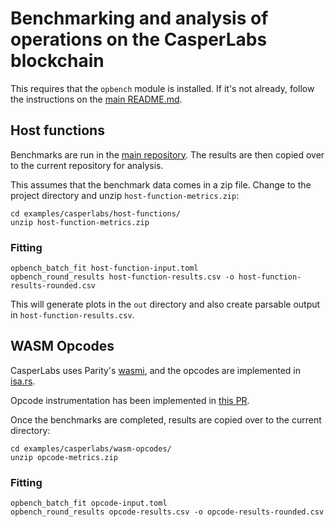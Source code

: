 # Benchmarking and analysis of operations on the CasperLabs blockchain

This requires that the `opbench` module is installed. If it's not already, follow the instructions on the [main README.md](../../README.md).


## Host functions

Benchmarks are run in the [main repository](https://github.com/CasperLabs/CasperLabs/tree/d07ba181503b03f80c4c4f37270dbc35b84b1e2c/execution-engine/engine-tests/src/profiling#host-function-metrics). The results are then copied over to the current repository for analysis.

This assumes that the benchmark data comes in a zip file. Change to the project directory and unzip `host-function-metrics.zip`:

```
cd examples/casperlabs/host-functions/
unzip host-function-metrics.zip
```

### Fitting

```
opbench_batch_fit host-function-input.toml
opbench_round_results host-function-results.csv -o host-function-results-rounded.csv
```

This will generate plots in the `out` directory and also create parsable output in `host-function-results.csv`.


## WASM Opcodes

CasperLabs uses Parity's [wasmi](https://github.com/paritytech/wasmi/), and the opcodes are implemented in [isa.rs](https://github.com/paritytech/wasmi/blob/1d580e308dc549cf8056166722ac93e7b73f858c/src/isa.rs#L140-L341).

Opcode instrumentation has been implemented in [this PR](https://github.com/CasperLabs/wasmi/pull/1).

Once the benchmarks are completed, results are copied over to the current directory:

```
cd examples/casperlabs/wasm-opcodes/
unzip opcode-metrics.zip
```

### Fitting

```
opbench_batch_fit opcode-input.toml
opbench_round_results opcode-results.csv -o opcode-results-rounded.csv
```

